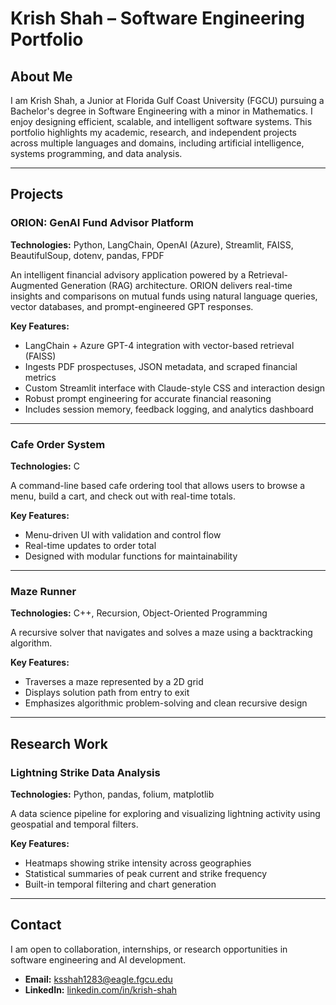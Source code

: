 # Krish Shah – Software Engineering Portfolio

## About Me

I am Krish Shah, a Junior at Florida Gulf Coast University (FGCU) pursuing a Bachelor's degree in Software Engineering with a minor in Mathematics. I enjoy designing efficient, scalable, and intelligent software systems. This portfolio highlights my academic, research, and independent projects across multiple languages and domains, including artificial intelligence, systems programming, and data analysis.

---

## Projects

### ORION: GenAI Fund Advisor Platform  
**Technologies:** Python, LangChain, OpenAI (Azure), Streamlit, FAISS, BeautifulSoup, dotenv, pandas, FPDF

An intelligent financial advisory application powered by a Retrieval-Augmented Generation (RAG) architecture. ORION delivers real-time insights and comparisons on mutual funds using natural language queries, vector databases, and prompt-engineered GPT responses.

**Key Features:**
- LangChain + Azure GPT-4 integration with vector-based retrieval (FAISS)
- Ingests PDF prospectuses, JSON metadata, and scraped financial metrics
- Custom Streamlit interface with Claude-style CSS and interaction design
- Robust prompt engineering for accurate financial reasoning
- Includes session memory, feedback logging, and analytics dashboard

---

### Cafe Order System  
**Technologies:** C

A command-line based cafe ordering tool that allows users to browse a menu, build a cart, and check out with real-time totals.

**Key Features:**
- Menu-driven UI with validation and control flow
- Real-time updates to order total
- Designed with modular functions for maintainability

---

### Maze Runner  
**Technologies:** C++, Recursion, Object-Oriented Programming

A recursive solver that navigates and solves a maze using a backtracking algorithm.

**Key Features:**
- Traverses a maze represented by a 2D grid
- Displays solution path from entry to exit
- Emphasizes algorithmic problem-solving and clean recursive design

---

## Research Work

### Lightning Strike Data Analysis  
**Technologies:** Python, pandas, folium, matplotlib

A data science pipeline for exploring and visualizing lightning activity using geospatial and temporal filters.

**Key Features:**
- Heatmaps showing strike intensity across geographies
- Statistical summaries of peak current and strike frequency
- Built-in temporal filtering and chart generation

---

## Contact

I am open to collaboration, internships, or research opportunities in software engineering and AI development.

- **Email:** [ksshah1283@eagle.fgcu.edu](mailto:ksshah1283@eagle.fgcu.edu)  
- **LinkedIn:** [linkedin.com/in/krish-shah](https://linkedin.com/in/krish-shah)



